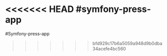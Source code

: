 <<<<<<< HEAD
#symfony-press-app
=======
#Symfony-press-app
>>>>>>> bfd929c17b6a5059a948d9b0dba34acefe4bc560
